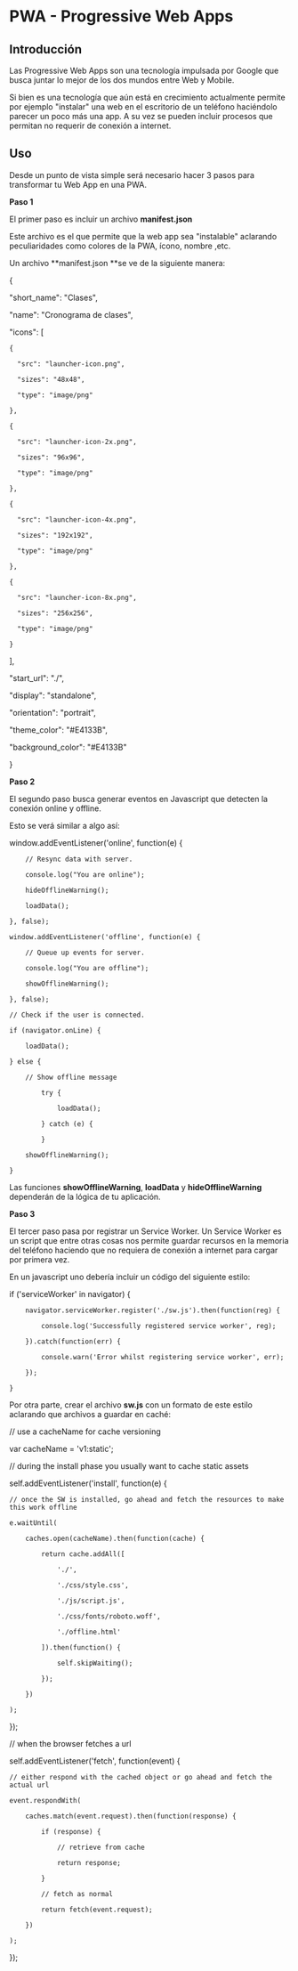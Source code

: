 # PWA - Progressive Web Apps

## Introducción

Las Progressive Web Apps son una tecnología impulsada por Google que busca juntar lo mejor de los dos mundos entre Web y Mobile.

Si bien es una tecnología que aún está en crecimiento actualmente permite por ejemplo "instalar" una web en el escritorio de un teléfono haciéndolo parecer un poco más una app. A su vez se pueden incluir procesos que permitan no requerir de conexión a internet.

## Uso

Desde un punto de vista simple será necesario hacer 3 pasos para transformar tu Web App en una PWA.

**Paso 1**

El primer paso es incluir un archivo **manifest.json**

Este archivo es el que permite que la web app sea "instalable" aclarando peculiaridades como colores de la PWA, ícono, nombre ,etc.

Un archivo **manifest.json **se ve de la siguiente manera:

﻿{

  "short_name": "Clases",

  "name": "Cronograma de clases",

  "icons": [

    {

      "src": "launcher-icon.png",

      "sizes": "48x48",

      "type": "image/png"

    },

    {

      "src": "launcher-icon-2x.png",

      "sizes": "96x96",

      "type": "image/png"

    },

    {

      "src": "launcher-icon-4x.png",

      "sizes": "192x192",

      "type": "image/png"

    },

    {

      "src": "launcher-icon-8x.png",

      "sizes": "256x256",

      "type": "image/png"

    }

  ],

  "start_url": "./",

  "display": "standalone",

  "orientation": "portrait",

  "theme_color": "#E4133B",

  "background_color": "#E4133B"

}

**Paso 2**

El segundo paso busca generar eventos en Javascript que detecten la conexión online y offline.

Esto se verá similar a algo así:

window.addEventListener('online', function(e) {

	    // Resync data with server.

	    console.log("You are online");

	    hideOfflineWarning();

	    loadData();

	}, false);

	window.addEventListener('offline', function(e) {

	    // Queue up events for server.

	    console.log("You are offline");

	    showOfflineWarning();

	}, false);

	// Check if the user is connected.

	if (navigator.onLine) {

	    loadData();

	} else {

	    // Show offline message

			try {

				loadData();

			} catch (e) {

			}

	    showOfflineWarning();

	}

Las funciones **showOfflineWarning**, **loadData** y **hideOfflineWarning** dependerán de la lógica de tu aplicación.

**Paso 3**

El tercer paso pasa por registrar un Service Worker. Un Service Worker es un script que entre otras cosas nos permite guardar recursos en la memoria del teléfono haciendo que no requiera de conexión a internet para cargar por primera vez.

En un javascript uno debería incluir un código del siguiente estilo:

if ('serviceWorker' in navigator) {

	    navigator.serviceWorker.register('./sw.js').then(function(reg) {

	        console.log('Successfully registered service worker', reg);

	    }).catch(function(err) {

	        console.warn('Error whilst registering service worker', err);

	    });

	}

Por otra parte, crear el archivo **sw.js** con un formato de este estilo aclarando que archivos a guardar en caché:

// use a cacheName for cache versioning

var cacheName = 'v1:static';

// during the install phase you usually want to cache static assets

self.addEventListener('install', function(e) {

    // once the SW is installed, go ahead and fetch the resources to make this work offline

    e.waitUntil(

        caches.open(cacheName).then(function(cache) {

            return cache.addAll([

                './',

                './css/style.css',

                './js/script.js',

                './css/fonts/roboto.woff',

                './offline.html'

            ]).then(function() {

                self.skipWaiting();

            });

        })

    );

});

// when the browser fetches a url

self.addEventListener('fetch', function(event) {

    // either respond with the cached object or go ahead and fetch the actual url

    event.respondWith(

        caches.match(event.request).then(function(response) {

            if (response) {

                // retrieve from cache

                return response;

            }

            // fetch as normal

            return fetch(event.request);

        })

    );

});
